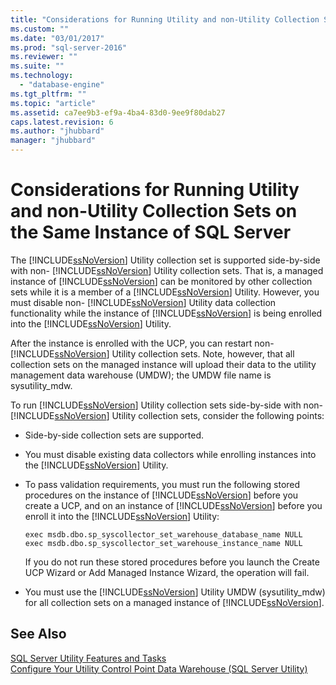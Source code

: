 ```yaml
---
title: "Considerations for Running Utility and non-Utility Collection Sets on the Same Instance of SQL Server | Microsoft Docs"
ms.custom: ""
ms.date: "03/01/2017"
ms.prod: "sql-server-2016"
ms.reviewer: ""
ms.suite: ""
ms.technology: 
  - "database-engine"
ms.tgt_pltfrm: ""
ms.topic: "article"
ms.assetid: ca7ee9b3-ef9a-4ba4-83d0-9ee9f80dab27
caps.latest.revision: 6
ms.author: "jhubbard"
manager: "jhubbard"
---
```

# Considerations for Running Utility and non-Utility Collection Sets on the Same Instance of SQL Server
  The [!INCLUDE[ssNoVersion](../../a9notintoc/includes/ssnoversion-md.md)] Utility collection set is supported side-by-side with non- [!INCLUDE[ssNoVersion](../../a9notintoc/includes/ssnoversion-md.md)] Utility collection sets. That is, a managed instance of [!INCLUDE[ssNoVersion](../../a9notintoc/includes/ssnoversion-md.md)] can be monitored by other collection sets while it is a member of a [!INCLUDE[ssNoVersion](../../a9notintoc/includes/ssnoversion-md.md)] Utility. However, you must disable non- [!INCLUDE[ssNoVersion](../../a9notintoc/includes/ssnoversion-md.md)] Utility data collection functionality while the instance of [!INCLUDE[ssNoVersion](../../a9notintoc/includes/ssnoversion-md.md)] is being enrolled into the [!INCLUDE[ssNoVersion](../../a9notintoc/includes/ssnoversion-md.md)] Utility.  
  
 After the instance is enrolled with the UCP, you can restart non- [!INCLUDE[ssNoVersion](../../a9notintoc/includes/ssnoversion-md.md)] Utility collection sets. Note, however, that all collection sets on the managed instance will upload their data to the utility management data warehouse (UMDW); the UMDW file name is sysutility_mdw.  
  
 To run [!INCLUDE[ssNoVersion](../../a9notintoc/includes/ssnoversion-md.md)] Utility collection sets side-by-side with non- [!INCLUDE[ssNoVersion](../../a9notintoc/includes/ssnoversion-md.md)] Utility collection sets, consider the following points:  
  
-   Side-by-side collection sets are supported.  
  
-   You must disable existing data collectors while enrolling instances into the [!INCLUDE[ssNoVersion](../../a9notintoc/includes/ssnoversion-md.md)] Utility.  
  
-   To pass validation requirements, you must run the following stored procedures on the instance of [!INCLUDE[ssNoVersion](../../a9notintoc/includes/ssnoversion-md.md)] before you create a UCP, and on an instance of [!INCLUDE[ssNoVersion](../../a9notintoc/includes/ssnoversion-md.md)] before you enroll it into the [!INCLUDE[ssNoVersion](../../a9notintoc/includes/ssnoversion-md.md)] Utility:  
  
    ```  
    exec msdb.dbo.sp_syscollector_set_warehouse_database_name NULL  
    exec msdb.dbo.sp_syscollector_set_warehouse_instance_name NULL  
    ```  
  
     If you do not run these stored procedures before you launch the Create UCP Wizard or Add Managed Instance Wizard, the operation will fail.  
  
-   You must use the [!INCLUDE[ssNoVersion](../../a9notintoc/includes/ssnoversion-md.md)] Utility UMDW (sysutility_mdw) for all collection sets on a managed instance of [!INCLUDE[ssNoVersion](../../a9notintoc/includes/ssnoversion-md.md)].  
  
## See Also  
 [SQL Server Utility Features and Tasks](../../relational-databases/manage/sql-server-utility-features-and-tasks.md)   
 [Configure Your Utility Control Point Data Warehouse &#40;SQL Server Utility&#41;](../../relational-databases/manage/configure-your-utility-control-point-data-warehouse-sql-server-utility.md)  
  
  